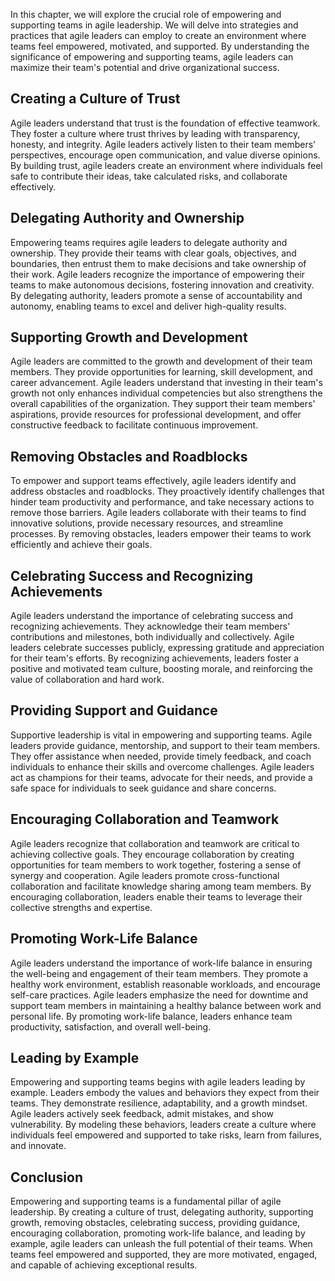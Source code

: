 
In this chapter, we will explore the crucial role of empowering and supporting teams in agile leadership. We will delve into strategies and practices that agile leaders can employ to create an environment where teams feel empowered, motivated, and supported. By understanding the significance of empowering and supporting teams, agile leaders can maximize their team's potential and drive organizational success.

**Creating a Culture of Trust**
-------------------------------

Agile leaders understand that trust is the foundation of effective teamwork. They foster a culture where trust thrives by leading with transparency, honesty, and integrity. Agile leaders actively listen to their team members' perspectives, encourage open communication, and value diverse opinions. By building trust, agile leaders create an environment where individuals feel safe to contribute their ideas, take calculated risks, and collaborate effectively.

**Delegating Authority and Ownership**
--------------------------------------

Empowering teams requires agile leaders to delegate authority and ownership. They provide their teams with clear goals, objectives, and boundaries, then entrust them to make decisions and take ownership of their work. Agile leaders recognize the importance of empowering their teams to make autonomous decisions, fostering innovation and creativity. By delegating authority, leaders promote a sense of accountability and autonomy, enabling teams to excel and deliver high-quality results.

**Supporting Growth and Development**
-------------------------------------

Agile leaders are committed to the growth and development of their team members. They provide opportunities for learning, skill development, and career advancement. Agile leaders understand that investing in their team's growth not only enhances individual competencies but also strengthens the overall capabilities of the organization. They support their team members' aspirations, provide resources for professional development, and offer constructive feedback to facilitate continuous improvement.

**Removing Obstacles and Roadblocks**
-------------------------------------

To empower and support teams effectively, agile leaders identify and address obstacles and roadblocks. They proactively identify challenges that hinder team productivity and performance, and take necessary actions to remove those barriers. Agile leaders collaborate with their teams to find innovative solutions, provide necessary resources, and streamline processes. By removing obstacles, leaders empower their teams to work efficiently and achieve their goals.

**Celebrating Success and Recognizing Achievements**
----------------------------------------------------

Agile leaders understand the importance of celebrating success and recognizing achievements. They acknowledge their team members' contributions and milestones, both individually and collectively. Agile leaders celebrate successes publicly, expressing gratitude and appreciation for their team's efforts. By recognizing achievements, leaders foster a positive and motivated team culture, boosting morale, and reinforcing the value of collaboration and hard work.

**Providing Support and Guidance**
----------------------------------

Supportive leadership is vital in empowering and supporting teams. Agile leaders provide guidance, mentorship, and support to their team members. They offer assistance when needed, provide timely feedback, and coach individuals to enhance their skills and overcome challenges. Agile leaders act as champions for their teams, advocate for their needs, and provide a safe space for individuals to seek guidance and share concerns.

**Encouraging Collaboration and Teamwork**
------------------------------------------

Agile leaders recognize that collaboration and teamwork are critical to achieving collective goals. They encourage collaboration by creating opportunities for team members to work together, fostering a sense of synergy and cooperation. Agile leaders promote cross-functional collaboration and facilitate knowledge sharing among team members. By encouraging collaboration, leaders enable their teams to leverage their collective strengths and expertise.

**Promoting Work-Life Balance**
-------------------------------

Agile leaders understand the importance of work-life balance in ensuring the well-being and engagement of their team members. They promote a healthy work environment, establish reasonable workloads, and encourage self-care practices. Agile leaders emphasize the need for downtime and support team members in maintaining a healthy balance between work and personal life. By promoting work-life balance, leaders enhance team productivity, satisfaction, and overall well-being.

**Leading by Example**
----------------------

Empowering and supporting teams begins with agile leaders leading by example. Leaders embody the values and behaviors they expect from their teams. They demonstrate resilience, adaptability, and a growth mindset. Agile leaders actively seek feedback, admit mistakes, and show vulnerability. By modeling these behaviors, leaders create a culture where individuals feel empowered and supported to take risks, learn from failures, and innovate.

Conclusion
----------

Empowering and supporting teams is a fundamental pillar of agile leadership. By creating a culture of trust, delegating authority, supporting growth, removing obstacles, celebrating success, providing guidance, encouraging collaboration, promoting work-life balance, and leading by example, agile leaders can unleash the full potential of their teams. When teams feel empowered and supported, they are more motivated, engaged, and capable of achieving exceptional results.
